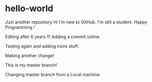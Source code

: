 # hello-world
Just another repository
Hi I'm new to GitHub.
I'm still a student.
Happy Programming !

Editing after 6 years !!!
Adding a commit online.


Testing again and adding more stuff.

Making another change!

This is my master branch!

Changing master branch from a Local machine